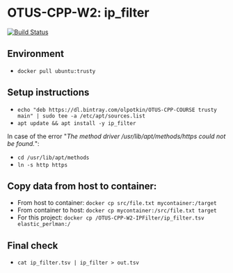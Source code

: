 # OTUS-CPP-W2: ip_filter

[![Build Status](https://travis-ci.org/olpotkin/OTUS-CPP-W2-IPFilter.svg?branch=master)](https://travis-ci.org/olpotkin/OTUS-CPP-W2-IPFilter)

## Environment
- `docker pull ubuntu:trusty`

## Setup instructions
- `echo "deb https://dl.bintray.com/olpotkin/OTUS-CPP-COURSE trusty main" | sudo tee -a /etc/apt/sources.list`
- `apt update && apt install -y ip_filter`

In case of the error "<i>The method driver /usr/lib/apt/methods/https could not be found.</i>":
- `cd /usr/lib/apt/methods`
- `ln -s http https`

## Copy data from host to container:
- From host to container: `docker cp src/file.txt mycontainer:/target`
- From container to host: `docker cp mycontainer:/src/file.txt target`
- For this project: `docker cp /OTUS-CPP-W2-IPFilter/ip_filter.tsv elastic_perlman:/`

## Final check
- `cat ip_filter.tsv | ip_filter > out.tsv`
